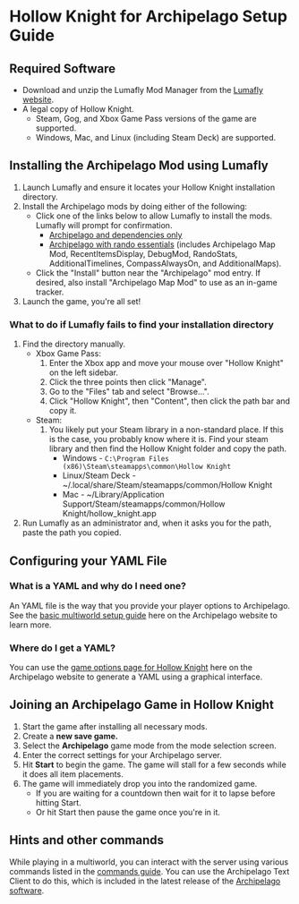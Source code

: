# Hollow Knight for Archipelago Setup Guide

## Required Software
* Download and unzip the Lumafly Mod Manager from the [Lumafly website](https://themulhima.github.io/Lumafly/).
* A legal copy of Hollow Knight.
    * Steam, Gog, and Xbox Game Pass versions of the game are supported.
    * Windows, Mac, and Linux (including Steam Deck) are supported.

## Installing the Archipelago Mod using Lumafly
1. Launch Lumafly and ensure it locates your Hollow Knight installation directory.
2. Install the Archipelago mods by doing either of the following:
    * Click one of the links below to allow Lumafly to install the mods. Lumafly will prompt for confirmation.
        * [Archipelago and dependencies only](https://themulhima.github.io/Lumafly/commands/download/?mods=Archipelago)
        * [Archipelago with rando essentials](https://themulhima.github.io/Lumafly/commands/download/?mods=Archipelago/Archipelago%20Map%20Mod/RecentItemsDisplay/DebugMod/RandoStats/Additional%20Timelines/CompassAlwaysOn/AdditionalMaps/)
          (includes Archipelago Map Mod, RecentItemsDisplay, DebugMod, RandoStats, AdditionalTimelines, CompassAlwaysOn,
          and AdditionalMaps).
    * Click the "Install" button near the "Archipelago" mod entry. If desired, also install "Archipelago Map Mod"
      to use as an in-game tracker.
3. Launch the game, you're all set!

### What to do if Lumafly fails to find your installation directory
1. Find the directory manually.
    * Xbox Game Pass:
        1. Enter the Xbox app and move your mouse over "Hollow Knight" on the left sidebar. 
        2. Click the three points then click "Manage".
        3. Go to the "Files" tab and select "Browse...". 
        4. Click "Hollow Knight", then "Content", then click the path bar and copy it.
    * Steam:
        1. You likely put your Steam library in a non-standard place. If this is the case, you probably know where 
           it is. Find your steam library and then find the Hollow Knight folder and copy the path.
            * Windows - `C:\Program Files (x86)\Steam\steamapps\common\Hollow Knight`
            * Linux/Steam Deck - ~/.local/share/Steam/steamapps/common/Hollow Knight
            * Mac - ~/Library/Application Support/Steam/steamapps/common/Hollow Knight/hollow_knight.app
2. Run Lumafly as an administrator and, when it asks you for the path, paste the path you copied.

## Configuring your YAML File
### What is a YAML and why do I need one?
An YAML file is the way that you provide your player options to Archipelago.
See the [basic multiworld setup guide](/tutorial/Archipelago/setup/en) here on the Archipelago website to learn more.

### Where do I get a YAML?
You can use the [game options page for Hollow Knight](/games/Hollow%20Knight/player-options) here on the Archipelago 
website to generate a YAML using a graphical interface.

## Joining an Archipelago Game in Hollow Knight
1. Start the game after installing all necessary mods.
2. Create a **new save game.**
3. Select the **Archipelago** game mode from the mode selection screen.
4. Enter the correct settings for your Archipelago server.
5. Hit **Start** to begin the game. The game will stall for a few seconds while it does all item placements.
6. The game will immediately drop you into the randomized game. 
    * If you are waiting for a countdown then wait for it to lapse before hitting Start.
    * Or hit Start then pause the game once you're in it.

## Hints and other commands
While playing in a multiworld, you can interact with the server using various commands listed in the 
[commands guide](/tutorial/Archipelago/commands/en). You can use the Archipelago Text Client to do this,
which is included in the latest release of the [Archipelago software](https://github.com/ArchipelagoMW/Archipelago/releases/latest).
